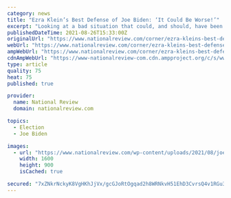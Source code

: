 ```yaml
---
category: news
title: "Ezra Klein’s Best Defense of Joe Biden: ‘It Could Be Worse!’"
excerpt: "Looking at a bad situation that could, and should, have been avoided and defending it solely on the basis that it could have been worse is not analysis. It’s spin."
publishedDateTime: 2021-08-26T15:33:00Z
originalUrl: "https://www.nationalreview.com/corner/ezra-kleins-best-defense-of-joe-biden-it-could-be-worse/"
webUrl: "https://www.nationalreview.com/corner/ezra-kleins-best-defense-of-joe-biden-it-could-be-worse/"
ampWebUrl: "https://www.nationalreview.com/corner/ezra-kleins-best-defense-of-joe-biden-it-could-be-worse/amp/"
cdnAmpWebUrl: "https://www-nationalreview-com.cdn.ampproject.org/c/s/www.nationalreview.com/corner/ezra-kleins-best-defense-of-joe-biden-it-could-be-worse/amp/"
type: article
quality: 75
heat: 75
published: true

provider:
  name: National Review
  domain: nationalreview.com

topics:
  - Election
  - Joe Biden

images:
  - url: "https://www.nationalreview.com/wp-content/uploads/2021/08/joe-biden-August24-2021.jpg?fit=1600%2C900"
    width: 1600
    height: 900
    isCached: true

secured: "7xZNkrNckyK8VgHKhJjVx/gcGJoRtOgqad2h8WRNkvH51EhD3CvrsQ4v1RGu3swyvQkt3wyopSS1usEy/Y/Ay6ivFfxx3937+6hhafpXM0ddWyN7s1MyEMxGJzI5X0rE/4zA5oeg988CMlHMBNbjxw4vpzj/eGeHqCaDzt7H0uqcRJs1sgwyofoYhBOSxh7WilOz5VdhnoCWp61unZngqgNaijhMelf5WW6n5xjmNhIPlZZ+cJvg3idO3hMG6CQY9LeTpyt1QkFaBCJP7DxZ3luT72ZO/MeXfug8X+Vnvlw/ba2HdqkvSRhRZaKz6j/ktV9p56CXkndKR6UFRLyfmXrXEbDmI4laUOpVRyzCWBA=;qSjp0OjQL1SoXpn8NX08Aw=="
---
```


